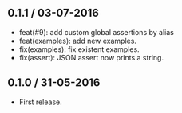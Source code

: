 ## 0.1.1 / 03-07-2016

- feat(#9): add custom global assertions by alias
- feat(examples): add new examples.
- fix(examples): fix existent examples.
- fix(assert): JSON assert now prints a string.

## 0.1.0 / 31-05-2016

- First release.
